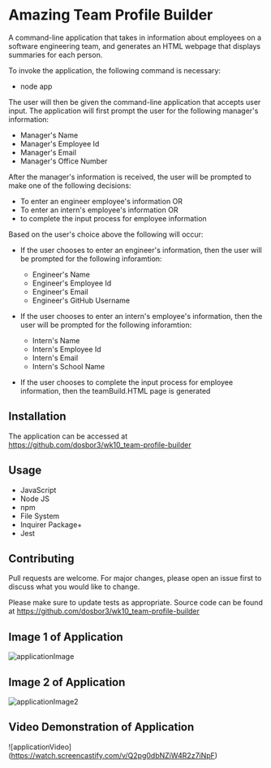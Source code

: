 #  Amazing Team Profile Builder
A command-line application that takes in information about employees on a software engineering team, and generates an HTML webpage that displays summaries for each person.   

To invoke the application, the following command is necessary:

*  node app

The user will then be given the command-line application that accepts user input.  The application will first prompt the user for the following manager's information:

*  Manager's Name
*  Manager's Employee Id
*  Manager's Email
*  Manager's Office Number

After the manager's information is received, the user will be prompted to make one of the following decisions: 

*  To enter an engineer employee's information OR
*  To enter an intern's employee's information OR
*  to complete the input process for employee information

Based on the user's choice above the following will occur:

*  If the user chooses to enter an engineer's information, then the user will be prompted for the following inforamtion:
    *  Engineer's Name
    *  Engineer's Employee Id
    *  Engineer's Email
    *  Engineer's GitHub Username 
    
*  If the user chooses to enter an intern's employee's information, then the user will be prompted for the following inforamtion:
    *  Intern's Name
    *  Intern's Employee Id
    *  Intern's Email
    *  Intern's School Name 
    
*  If the user chooses to complete the input process for employee information, then the teamBuild.HTML page is generated

## Installation

The application can be accessed at https://github.com/dosbor3/wk10_team-profile-builder  

## Usage

*  JavaScript
*  Node JS
*  npm
*  File System
*  Inquirer Package+
*  Jest


## Contributing
Pull requests are welcome. For major changes, please open an issue first to discuss what you would like to change.

Please make sure to update tests as appropriate.  Source code can be found at https://github.com/dosbor3/wk10_team-profile-builder



## Image 1 of Application 
![applicationImage](https://user-images.githubusercontent.com/40706088/151722257-a445292a-e961-41cf-9243-081c3a5c8cc4.jpg)





## Image 2 of Application
![applicationImage2](https://user-images.githubusercontent.com/40706088/151722352-280586a1-a854-4a53-8cdc-596bd19c0aec.jpg)

## Video Demonstration of Application
![applicationVideo] (https://watch.screencastify.com/v/Q2pg0dbNZiW4R2z7iNpF) 








